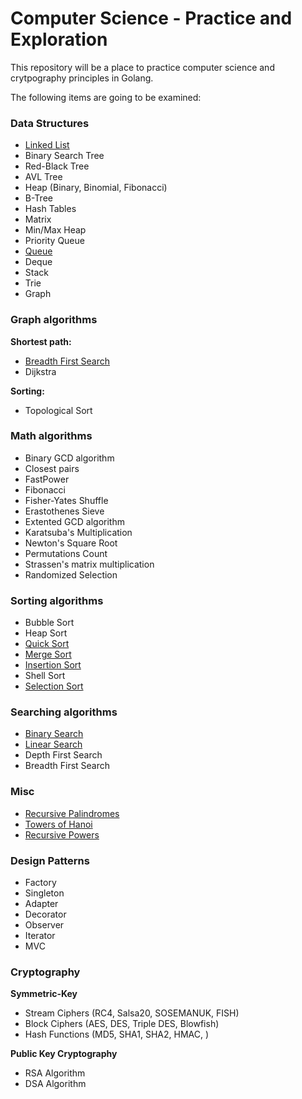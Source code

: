 # Computer Science - Practice and Exploration

This repository will be a place to practice computer science and crytpography principles in Golang.

The following items are going to be examined:

### Data Structures

* [Linked List](https://github.com/dansackett/computer-science/blob/master/data-structures/linked-list/linkedlist.go)
* Binary Search Tree
* Red-Black Tree
* AVL Tree
* Heap (Binary, Binomial, Fibonacci)
* B-Tree
* Hash Tables
* Matrix
* Min/Max Heap
* Priority Queue
* [Queue](https://github.com/dansackett/computer-science/blob/master/data-structures/queue/queue.go)
* Deque
* Stack
* Trie
* Graph

### Graph algorithms

**Shortest path:**
* [Breadth First Search](https://github.com/dansackett/computer-science/blob/master/algorithms/graph/breadth_first_search.go)
* Dijkstra

**Sorting:**
* Topological Sort

### Math algorithms

* Binary GCD algorithm
* Closest pairs
* FastPower
* Fibonacci
* Fisher-Yates Shuffle
* Erastothenes Sieve
* Extented GCD algorithm
* Karatsuba's Multiplication
* Newton's Square Root
* Permutations Count
* Strassen's matrix multiplication
* Randomized Selection

### Sorting algorithms

* Bubble Sort
* Heap Sort
* [Quick Sort](https://github.com/dansackett/computer-science/blob/master/algorithms/sorting/quick.go)
* [Merge Sort](https://github.com/dansackett/computer-science/blob/master/algorithms/sorting/merge.go)
* [Insertion Sort](https://github.com/dansackett/computer-science/blob/master/algorithms/sorting/insertion.go)
* Shell Sort
* [Selection Sort](https://github.com/dansackett/computer-science/blob/master/algorithms/sorting/selection.go)

### Searching algorithms

* [Binary Search](https://github.com/dansackett/computer-science/blob/master/algorithms/searching/binary.go)
* [Linear Search](https://github.com/dansackett/computer-science/blob/master/algorithms/searching/linear.go)
* Depth First Search
* Breadth First Search

### Misc

* [Recursive Palindromes](https://github.com/dansackett/computer-science/blob/master/algorithms/recursion/palindromes.go)
* [Towers of Hanoi](https://github.com/dansackett/computer-science/blob/master/algorithms/recursion/towers_of_hanoi.go)
* [Recursive Powers](https://github.com/dansackett/computer-science/blob/master/algorithms/recursion/powers.go)

### Design Patterns

* Factory
* Singleton
* Adapter
* Decorator
* Observer
* Iterator
* MVC

### Cryptography

**Symmetric-Key**
* Stream Ciphers (RC4, Salsa20, SOSEMANUK, FISH)
* Block Ciphers (AES, DES, Triple DES, Blowfish)
* Hash Functions (MD5, SHA1, SHA2, HMAC, )

**Public Key Cryptography**
* RSA Algorithm
* DSA Algorithm
